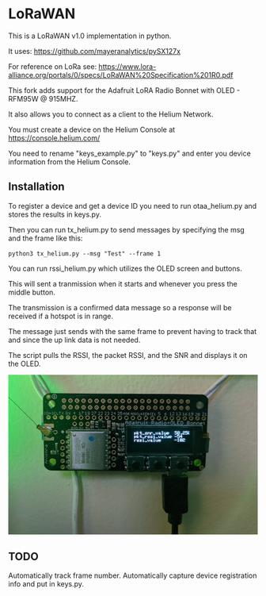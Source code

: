 # LoRaWAN
This is a LoRaWAN v1.0 implementation in python.

It uses: https://github.com/mayeranalytics/pySX127x

For reference on LoRa see: https://www.lora-alliance.org/portals/0/specs/LoRaWAN%20Specification%201R0.pdf

This fork adds support for the Adafruit LoRA Radio Bonnet with OLED - RFM95W @ 915MHZ.

It also allows you to connect as a client to the Helium Network.

You must create a device on the Helium Console at https://console.helium.com/

You need to rename "keys_example.py" to "keys.py" and enter you device information from the Helium Console.


## Installation
To register a device and get a device ID you need to run otaa_helium.py and stores the results in keys.py.

Then you can run tx_helium.py to send messages by specifying the msg and the frame like this:

    python3 tx_helium.py --msg "Test" --frame 1

You can run rssi_helium.py which utilizes the OLED screen and buttons.

This will sent a tranmission when it starts and whenever you press the middle button.

The transmission is a confirmed data message so a response will be received if a hotspot is in range.

The message just sends with the same frame to prevent having to track that and since the up link data is not needed.

The script pulls the RSSI, the packet RSSI, and the SNR and displays it on the OLED.

[pi]: pi.jpg "pi"

![alt text][pi]

## TODO
Automatically track frame number. 
Automatically capture device registration info and put in keys.py.

